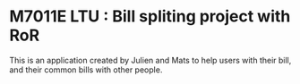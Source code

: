# M7011E LTU : Bill spliting project with RoR

This is an application created by Julien and Mats to help users with their bill, and their common bills with other people.